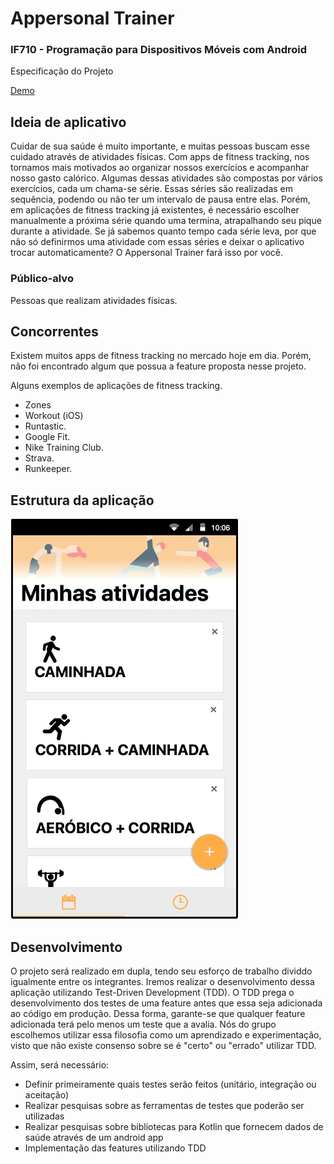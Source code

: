 # Appersonal Trainer

### IF710 - Programação para Dispositivos Móveis com Android
Especificação do Projeto

[Demo](https://drive.google.com/file/d/17l4I3GxBZv4pwtFHmlcYUSh_yDNg8ITi/view?usp=sharing)

## Ideia de aplicativo
Cuidar de sua saúde é muito importante, e muitas pessoas buscam esse cuidado através de atividades físicas. 
Com apps de fitness tracking, nos tornamos mais motivados ao organizar nossos exercícios e acompanhar nosso gasto calórico.
Algumas dessas atividades são compostas por vários exercícios, cada um chama-se série. 
Essas séries são realizadas em sequência, podendo ou não ter um intervalo de pausa entre elas.
Porém, em aplicações de fitness tracking já existentes, é necessário escolher manualmente a próxima série quando uma termina, atrapalhando seu pique durante a atividade.
Se já sabemos quanto tempo cada série leva, por que não só definirmos uma atividade com essas séries e deixar o aplicativo trocar automaticamente? O Appersonal Trainer fará isso por você.

### Público-alvo
Pessoas que realizam atividades físicas.

## Concorrentes
Existem muitos apps de fitness tracking no mercado hoje em dia. 
Porém, não foi encontrado algum que possua a feature proposta nesse projeto. 

Alguns exemplos de aplicações de fitness tracking.
- Zones
- Workout (iOS)
- Runtastic.
- Google Fit.
- Nike Training Club.
- Strava.
- Runkeeper.

## Estrutura da aplicação
![alt text](https://github.com/tancredosouza/if710projeto/blob/master/especificacao/imgs/mockupFluxoTelas.gif)

## Desenvolvimento
O projeto será realizado em dupla, tendo seu esforço de trabalho dividdo igualmente entre os integrantes. 
Iremos realizar o desenvolvimento dessa aplicação utilizando Test-Driven Development (TDD). 
O TDD prega o desenvolvimento dos testes de uma feature antes que essa seja adicionada ao código em produção. 
Dessa forma, garante-se que qualquer feature adicionada terá pelo menos um teste que a avalia. 
Nós do grupo escolhemos utilizar essa filosofia como um aprendizado e experimentação, visto que não existe consenso sobre se é "certo" ou "errado" utilizar TDD. 

Assim, será necessário:
- Definir primeiramente quais testes serão feitos (unitário, integração ou aceitação)
- Realizar pesquisas sobre as ferramentas de testes que poderão ser utilizadas
- Realizar pesquisas sobre bibliotecas para Kotlin que fornecem dados de saúde através de um android app
- Implementação das features utilizando TDD
